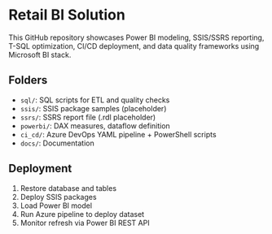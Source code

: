 # Retail BI Solution

This GitHub repository showcases Power BI modeling, SSIS/SSRS reporting, T-SQL optimization, CI/CD deployment, and data quality frameworks using Microsoft BI stack.

## Folders
- `sql/`: SQL scripts for ETL and quality checks
- `ssis/`: SSIS package samples (placeholder)
- `ssrs/`: SSRS report file (.rdl placeholder)
- `powerbi/`: DAX measures, dataflow definition
- `ci_cd/`: Azure DevOps YAML pipeline + PowerShell scripts
- `docs/`: Documentation

## Deployment
1. Restore database and tables
2. Deploy SSIS packages
3. Load Power BI model
4. Run Azure pipeline to deploy dataset
5. Monitor refresh via Power BI REST API